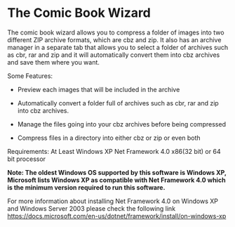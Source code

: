 The Comic Book Wizard
=====================
The comic book wizard allows you to compress a folder of images into two different ZIP archive formats, which are cbz and zip. It also has an archive manager in a separate tab that allows you to select a folder of archives such as cbr, rar and zip and it will automatically convert them into cbz archives and save them where you want. 

Some Features:
- Preview each images that will be included in the archive

- Automatically convert a folder full of archives such as cbr, rar and zip into cbz archives.

- Manage the files going into your cbz archives before being compressed

- Compress files in a directory into either cbz or zip or even both


Requirements:
At Least Windows XP
Net Framework 4.0
x86(32 bit) or 64 bit processor

<strong>Note: The oldest Windows OS supported by this software is Windows XP, Microsoft lists Windows XP as compatible with Net Framework 4.0 which is the minimum version required to run this software.</strong>

For more information about installing Net Framework 4.0 on Windows XP and Windows Server 2003 please check the following link https://docs.microsoft.com/en-us/dotnet/framework/install/on-windows-xp
